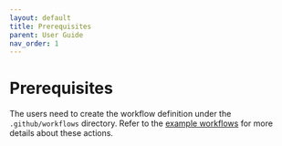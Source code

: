 ```yaml
---
layout: default
title: Prerequisites
parent: User Guide
nav_order: 1
---
```


# Prerequisites
The users need to create the workflow definition under the `.github/workflows` directory. Refer to the [example workflows](#example-workflows) for more details about these actions.
